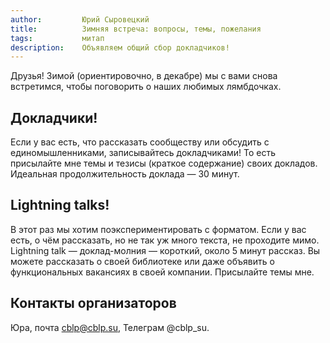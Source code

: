 ```yaml
---
author:         Юрий Сыровецкий
title:          Зимняя встреча: вопросы, темы, пожелания
tags:           митап
description:    Объявляем общий сбор докладчиков!
---
```


Друзья!
Зимой (ориентировочно, в декабре) мы с вами снова встретимся,
чтобы поговорить о наших любимых лямбдочках.

## Докладчики!

Если у вас есть, что рассказать сообществу или обсудить с единомышленниками,
записывайтесь докладчиками!
То есть присылайте мне темы и тезисы (краткое содержание) своих докладов.
Идеальная продолжительность доклада — 30 минут.

## Lightning talks!

В этот раз мы хотим поэкспериментировать с форматом.
Если у вас есть, о чём рассказать, но не так уж много текста, не проходите мимо.
Lightning talk — доклад-молния — короткий, около 5 минут рассказ.
Вы можете рассказать о своей библиотеке
или даже объявить о функциональных вакансиях в своей компании.
Присылайте темы мне.

## Контакты организаторов

Юра, почта cblp@cblp.su, Телеграм @cblp_su.
